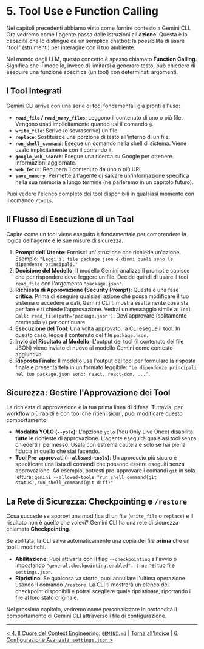 # 5. Tool Use e Function Calling

Nei capitoli precedenti abbiamo visto come fornire contesto a Gemini CLI. Ora vedremo come l'agente passa dalle istruzioni all'**azione**. Questa è la capacità che lo distingue da un semplice chatbot: la possibilità di usare "tool" (strumenti) per interagire con il tuo ambiente.

Nel mondo degli LLM, questo concetto è spesso chiamato **Function Calling**. Significa che il modello, invece di limitarsi a generare testo, può chiedere di eseguire una funzione specifica (un tool) con determinati argomenti.

## I Tool Integrati

Gemini CLI arriva con una serie di tool fondamentali già pronti all'uso:

- **`read_file` / `read_many_files`**: Leggono il contenuto di uno o più file. Vengono usati implicitamente quando usi il comando `@`.
- **`write_file`**: Scrive (o sovrascrive) un file.
- **`replace`**: Sostituisce una porzione di testo all'interno di un file.
- **`run_shell_command`**: Esegue un comando nella shell di sistema. Viene usato implicitamente con il comando `!`.
- **`google_web_search`**: Esegue una ricerca su Google per ottenere informazioni aggiornate.
- **`web_fetch`**: Recupera il contenuto da uno o più URL.
- **`save_memory`**: Permette all'agente di salvare un'informazione specifica nella sua memoria a lungo termine (ne parleremo in un capitolo futuro).

Puoi vedere l'elenco completo dei tool disponibili in qualsiasi momento con il comando `/tools`.

## Il Flusso di Esecuzione di un Tool

Capire come un tool viene eseguito è fondamentale per comprendere la logica dell'agente e le sue misure di sicurezza.

1.  **Prompt dell'Utente**: Fornisci un'istruzione che richiede un'azione. Esempio: `"Leggi il file package.json e dimmi quali sono le dipendenze principali."`
2.  **Decisione del Modello**: Il modello Gemini analizza il prompt e capisce che per rispondere deve leggere un file. Decide quindi di usare il tool `read_file` con l'argomento `"package.json"`.
3.  **Richiesta di Approvazione (Security Prompt)**: Questa è una fase **critica**. Prima di eseguire qualsiasi azione che possa modificare il tuo sistema o accedere a dati, Gemini CLI ti mostra esattamente cosa sta per fare e ti chiede l'approvazione. Vedrai un messaggio simile a: `Tool Call: read_file(path='package.json')`. Devi approvare (solitamente premendo `y`) per continuare.
4.  **Esecuzione del Tool**: Una volta approvato, la CLI esegue il tool. In questo caso, legge il contenuto del file `package.json`.
5.  **Invio del Risultato al Modello**: L'output del tool (il contenuto del file JSON) viene inviato di nuovo al modello Gemini come contesto aggiuntivo.
6.  **Risposta Finale**: Il modello usa l'output del tool per formulare la risposta finale e presentartela in un formato leggibile: `"Le dipendenze principali nel tuo package.json sono: react, react-dom, ..."`.

## Sicurezza: Gestire l'Approvazione dei Tool

La richiesta di approvazione è la tua prima linea di difesa. Tuttavia, per workflow più rapidi e con tool che ritieni sicuri, puoi modificare questo comportamento.

- **Modalità YOLO (`--yolo`)**: L'opzione `yolo` (You Only Live Once) disabilita **tutte** le richieste di approvazione. L'agente eseguirà qualsiasi tool senza chiederti il permesso. Usala con estrema cautela e solo se hai piena fiducia in quello che stai facendo.
- **Tool Pre-approvati (`--allowed-tools`)**: Un approccio più sicuro è specificare una lista di comandi che possono essere eseguiti senza approvazione. Ad esempio, potresti pre-approvare i comandi `git` in sola lettura:
  `gemini --allowed-tools "run_shell_command(git status),run_shell_command(git diff)"`

## La Rete di Sicurezza: Checkpointing e `/restore`

Cosa succede se approvi una modifica di un file (`write_file` o `replace`) e il risultato non è quello che volevi? Gemini CLI ha una rete di sicurezza chiamata **Checkpointing**.

Se abilitata, la CLI salva automaticamente una copia dei file **prima** che un tool li modifichi.

- **Abilitazione**: Puoi attivarla con il flag `--checkpointing` all'avvio o impostando `"general.checkpointing.enabled": true` nel tuo file `settings.json`.
- **Ripristino**: Se qualcosa va storto, puoi annullare l'ultima operazione usando il comando `/restore`. La CLI ti mostrerà un elenco dei checkpoint disponibili e potrai scegliere quale ripristinare, riportando i file al loro stato originale.

Nel prossimo capitolo, vedremo come personalizzare in profondità il comportamento di Gemini CLI attraverso i file di configurazione.

---

[< 4. Il Cuore del Context Engineering: `GEMINI.md`](./04-il-cuore-del-context-engineering-gemini-md.md) | [Torna all'Indice](./index.md) | [6. Configurazione Avanzata: `settings.json` >](./06-configurazione-avanzata-settings-json.md)
